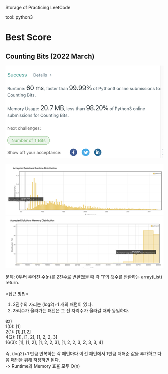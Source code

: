 
Storage of Practicing LeetCode

tool: python3

# Best Score

## Counting Bits (2022 March)

![Alt text](March/storage/CountingBits_Summary.png)

![Alt text](March/storage/CountingBits_Speed.png)
![Alt text](March/storage/CountingBits_Memory.png)

문제: 0부터 주어진 수(n)를 2진수로 변환했을 때 각 '1'의 갯수를 반환하는 array(List) return.<br><br>
<접근 방법>
1. 2진수의 자리는 (log2)+1 개의 패턴이 있다. 
2. 자리수가 올라가는 패턴은 그 전 자리수가 올라갈 때와 동일하다.<br>

ex)<br>
1(0): [1] <br>2(1): [1],[1,2]<br>
4(2): [1], [1, 2], [1, 2, 2, 3]<br>
16(3): [1], [1, 2], [1, 2, 2, 3], [1, 2, 2, 3, 2, 3, 3, 4]<br><br>
즉, (log2)+1 만큼 반복하는 각 패턴마다 이전 패턴에서 1만큼 더해준 값을 추가하고 다음 패턴을 위해 저장하면 된다.<br>
-> Runtime과 Memory 효율 모두 O(n)

